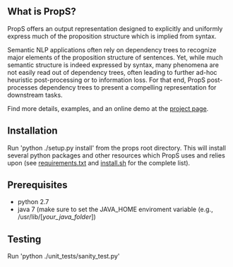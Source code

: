 What is PropS?
------------
PropS offers an output representation designed to explicitly and uniformly express much of the proposition structure which is implied from syntax.

Semantic NLP applications often rely on dependency trees to recognize major elements of the proposition structure of sentences. 
Yet, while much semantic structure is indeed expressed by syntax, many phenomena are not easily read out of dependency trees, often leading to further ad-hoc heuristic post-processing or to information loss. 
For that end, PropS post-processes dependency trees to present a compelling representation for downstream tasks.

Find more details, examples, and an online demo at the [project page](http:/www.cs.biu.ac.il/~stanovg/props.html).


Installation
------------
Run 'python ./setup.py install' from the props root directory.
This will install several python packages and other resources which PropS uses and relies upon (see [requirements.txt](props/install/requirements.txt) and [install.sh](props/install/install.sh) for the complete list).

Prerequisites
-------------

* python 2.7
* java 7 (make sure to set the JAVA_HOME enviroment variable (e.g., /usr/lib/[*your_java_folder*])

Testing 
-------

Run 'python ./unit_tests/sanity_test.py'


